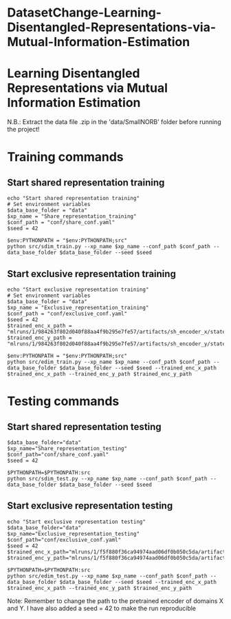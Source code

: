 # DatasetChange-Learning-Disentangled-Representations-via-Mutual-Information-Estimation

# Learning Disentangled Representations via Mutual Information Estimation

N.B.: Extract the data file .zip in the 'data/SmallNORB' folder before running the project!

# Training commands
## Start shared representation training

	echo "Start shared representation training"
	# Set environment variables
	$data_base_folder = "data"
	$xp_name = "Share_representation_training"
	$conf_path = "conf/share_conf.yaml"
	$seed = 42

	$env:PYTHONPATH = "$env:PYTHONPATH;src"
	python src/sdim_train.py --xp_name $xp_name --conf_path $conf_path --data_base_folder $data_base_folder --seed $seed

## Start exclusive representation training
	echo "Start exclusive representation training"
	# Set environment variables
	$data_base_folder = "data"
	$xp_name = "Exclusive_representation_training"
	$conf_path = "conf/exclusive_conf.yaml"
	$seed = 42
	$trained_enc_x_path = "mlruns/1/984263f802d040f88aa4f9b295e7fe57/artifacts/sh_encoder_x/state_dict.pth"
	$trained_enc_y_path = "mlruns/1/984263f802d040f88aa4f9b295e7fe57/artifacts/sh_encoder_y/state_dict.pth"

	$env:PYTHONPATH = "$env:PYTHONPATH;src"
	python src/edim_train.py --xp_name $xp_name --conf_path $conf_path --data_base_folder $data_base_folder --seed $seed --trained_enc_x_path $trained_enc_x_path --trained_enc_y_path $trained_enc_y_path

# Testing commands
## Start shared representation testing
	$data_base_folder="data"
	$xp_name="Share_representation_testing"
	$conf_path="conf/share_conf.yaml"
	$seed = 42

	$PYTHONPATH=$PYTHONPATH:src 
	python src/sdim_test.py --xp_name $xp_name --conf_path $conf_path --data_base_folder $data_base_folder --seed $seed

## Start exclusive representation testing
	echo "Start exclusive representation testing"
	$data_base_folder="data"
	$xp_name="Exclusive_representation_testing"
	$conf_path="conf/exclusive_conf.yaml"
	$seed = 42
	$trained_enc_x_path="mlruns/1/f5f880f36ca94974aad06df0b050c5da/artifacts/sh_encoder_x/state_dict.pth"
	$trained_enc_y_path="mlruns/1/f5f880f36ca94974aad06df0b050c5da/artifacts/sh_encoder_y/state_dict.pth"

	$PYTHONPATH=$PYTHONPATH:src 
	python src/edim_test.py --xp_name $xp_name --conf_path $conf_path --data_base_folder $data_base_folder --seed $seed --trained_enc_x_path $trained_enc_x_path --trained_enc_y_path $trained_enc_y_path


Note: Remember to change the path to the pretrained encoder of domains X and Y. I have also added a seed = 42 to make the run reproducible

